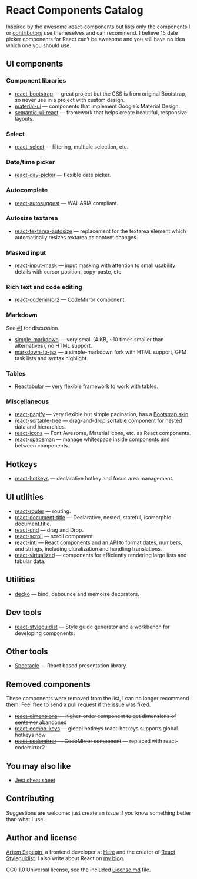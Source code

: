 # React Components Catalog

Inspired by the [awesome-react-components](https://github.com/brillout/awesome-react-components) but lists only the components I or [contributors](https://github.com/sapegin/react-components/graphs/contributors) use themeselves and can recommend. I believe 15 date picker components for React can’t be awesome and you still have no idea which one you should use.

## UI components

### Component libraries

- [react-bootstrap](https://github.com/react-bootstrap/react-bootstrap) — great project but the CSS is from original Bootstrap, so never use in a project with custom design.
- [material-ui](http://www.material-ui.com/) — components that implement Google’s Material Design.
- [semantic-ui-react](http://react.semantic-ui.com/introduction) — framework that helps create beautiful, responsive layouts.

### Select

- [react-select](https://github.com/JedWatson/react-select) — filtering, multiple selection, etc.

### Date/time picker

- [react-day-picker](https://github.com/gpbl/react-day-picker) — flexible date picker.

### Autocomplete

- [react-autosuggest](https://github.com/moroshko/react-autosuggest) — WAI-ARIA compliant.

### Autosize textarea

- [react-textarea-autosize](https://github.com/andreypopp/react-textarea-autosize) — replacement for the textarea element which automatically resizes textarea as content changes.

### Masked input

- [react-input-mask](https://github.com/sanniassin/react-input-mask) — input masking with attention to small usability details with cursor position, copy-paste, etc.

### Rich text and code editing

- [react-codemirror2](https://github.com/scniro/react-codemirror2) — CodeMirror component.

### Markdown

See [#1](https://github.com/sapegin/react-components/issues/1) for discussion.

- [simple-markdown](https://github.com/Khan/simple-markdown) — very small (4 KB, ~10 times smaller than alternatives), no HTML support.
- [markdown-to-jsx](https://probablyup.github.io/markdown-to-jsx/) — a simple-markdown fork with HTML support, GFM task lists and syntax highlight.

### Tables

- [Reactabular](http://reactabular.js.org/) — very flexible framework to work with tables.

### Miscellaneous

- [react-pagify](https://github.com/bebraw/react-pagify) — very flexible but simple pagination, has a [Bootstrap skin](https://github.com/sapegin/react-pagify-preset-bootstrap).
- [react-sortable-tree](https://github.com/fritz-c/react-sortable-tree) — drag-and-drop sortable component for nested data and hierarchies.
- [react-icons](http://gorangajic.github.io/react-icons/) — Font Awesome, Material icons, etc. as React components.
- [react-spaceman](https://github.com/sapegin/react-spaceman) — manage whitespace inside components and between components.

## Hotkeys

- [react-hotkeys](https://github.com/chrisui/react-hotkeys) — declarative hotkey and focus area management.

## UI utilities

- [react-router](https://github.com/ReactTraining/react-router) — routing.
- [react-document-title](https://github.com/gaearon/react-document-title) — Declarative, nested, stateful, isomorphic document.title.
- [react-dnd](https://github.com/react-dnd/react-dnd) — drag and Drop.
- [react-scroll](https://github.com/fisshy/react-scroll) — scroll component.
- [react-intl](https://github.com/yahoo/react-intl) — React components and an API to format dates, numbers, and strings, including pluralization and handling translations.
- [react-virtualized](https://github.com/bvaughn/react-virtualized) — components for efficiently rendering large lists and tabular data.

## Utilities

- [decko](https://github.com/developit/decko) — bind, debounce and memoize decorators.

## Dev tools

- [react-styleguidist](https://github.com/styleguidist/react-styleguidist) — Style guide generator and a workbench for developing components.

## Other tools

- [Spectacle](https://github.com/FormidableLabs/spectacle) — React based presentation library.

## Removed components

These components were removed from the list, I can no longer recommend them. Feel free to send a pull request if the issue was fixed.

- ~~[react-dimensions](https://github.com/digidem/react-dimensions) — higher-order component to get dimensions of container~~ abandoned
- ~~[react-combo-keys](https://github.com/SamyPesse/react-combo-keys) — global hotkeys~~ react-hotkeys supports global hotkeys now
- ~~[react-codemirror](https://github.com/JedWatson/react-codemirror) — CodeMirror component~~ — replaced with react-codemirror2

## You may also like

* [Jest cheat sheet](https://github.com/sapegin/jest-cheat-sheet)

## Contributing

Suggestions are welcome: just create an issue if you know something better than what I use.


## Author and license

[Artem Sapegin](http://sapegin.me/), a frontend developer at [Here](https://here.com/en) and the creator of [React Styleguidist](https://github.com/styleguidist/react-styleguidist). I also write about React on [my blog](http://blog.sapegin.me/).

CC0 1.0 Universal license, see the included [License.md](/License.md) file.
